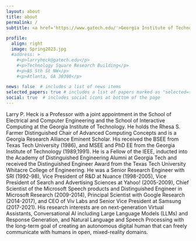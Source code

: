 ```yaml
---
layout: about
title: about
permalink: /
subtitle: <a href='https://www.gatech.edu/'>Georgia Institute of Technology</a>

profile:
  align: right
  image: Spring2023.jpg
  #address: >
    #<p>larryheck@gatech.edu</p>
    #<p>Technology Square Research Building</p>
    #<p>85 5th St NW</p>
    #<p>Atlanta, GA 30308</p>

news: false  # includes a list of news items
selected_papers: true # includes a list of papers marked as "selected={true}"
social: true  # includes social icons at bottom of the page
---
```


Larry P. Heck is a Professor with a joint appointment in the School of Electrical and Computer Engineering and the School of Interactive Computing at the Georgia Institute of Technology. He holds the Rhesa S. Farmer Distinguished Chair of Advanced Computing Concepts and is a Georgia Research Alliance Eminent Scholar. His received the BSEE from Texas Tech University (1986), and MSEE and PhD EE from the Georgia Institute of Technology (1989,1991). He is a Fellow of the IEEE, inducted into the Academy of Distinguished Engineering Alumni at Georgia Tech and received the Distinguished Engineer Award from the Texas Tech University Whitacre College of Engineering. He was a Senior Research Engineer with SRI (1992-98), Vice President of R&D at Nuance (1998-2005), Vice President of Search and Advertising Sciences at Yahoo! (2005-2009), Chief Scientist of the Microsoft Speech products and Distinguished Engineer in Microsoft Research (2009-2014), Principal Scientist with Google Research (2014-2017), and CEO of Viv Labs and Senior Vice President at Samsung (2017-2021). His research interests are on next-generation <span class="font-weight-bold">Virtual Assistants</span>, <span class="font-weight-bold">Conversational AI</span> including <span class="font-weight-bold">Large Language Models (LLMs) and Response Generation</span>, and <span class="font-weight-bold">Natural Language and Speech Processing</span> with the long-term goal of creating an autonomous <span class="font-weight-bold">digital human</span> that can freely communicate with humans in <span class="font-weight-bold">open, mixed-reality</span> domains.
